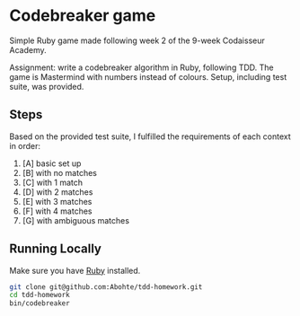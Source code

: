 # Codebreaker game

Simple Ruby game made following week 2 of the 9-week Codaisseur Academy.

Assignment: write a codebreaker algorithm in Ruby, following TDD. The game is Mastermind with numbers instead of colours. Setup, including test suite, was provided.

## Steps

Based on the provided test suite, I fulfilled the requirements of each context in order:

1. [A] basic set up
2. [B] with no matches
3. [C] with 1 match
4. [D] with 2 matches
5. [E] with 3 matches
6. [F] with 4 matches
7. [G] with ambiguous matches

## Running Locally

Make sure you have [Ruby](https://www.ruby-lang.org/en/) installed.

```bash
git clone git@github.com:Abohte/tdd-homework.git
cd tdd-homework
bin/codebreaker
```
